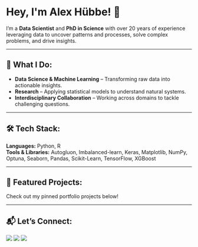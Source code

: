 # Hey, I'm Alex Hübbe! :wave:  

I’m a **Data Scientist** and **PhD in Science** with over 20 years of experience leveraging data to uncover patterns and processes, solve complex problems, and drive insights.

---

## :microscope: What I Do:
- **Data Science & Machine Learning** – Transforming raw data into actionable insights.  
- **Research** – Applying statistical models to understand natural systems.  
- **Interdisciplinary Collaboration** – Working across domains to tackle challenging questions.  

---

## :hammer_and_wrench: Tech Stack:
**Languages:** Python, R  
**Tools & Libraries:** Autogluon, Imbalanced-learn, Keras, Matplotlib, NumPy, Optuna, Seaborn, Pandas, Scikit-Learn, TensorFlow, XGBoost

---

## :rocket: Featured Projects:
Check out my pinned portfolio projects below!

---

## :mailbox_with_mail: Let’s Connect:
<div style="display: inline-block"> 
  <a href="https://www.linkedin.com/in/alex-h%C3%BCbbe-8a4780190/" target="_blank"><img src="https://img.shields.io/badge/-LinkedIn-%230077B5?style=for-the-badge&logo=linkedin&logoColor=white" target="_blank"></a>  
  <a href = "mailto:alexhubbe[at]yahoo.com"><img src="https://img.shields.io/badge/Yahoo-6001D2?style=for-the-badge&logo=yahoo&logoColor=white" target="_blank"></a>  
  <a href="https://orcid.org/0000-0002-3226-0144" target="_blank"><img src="https://img.shields.io/badge/ORCID-A6CE39?style=for-the-badge&logo=orcid&logoColor=white" target="_blank"></a>  
</div>
